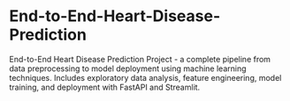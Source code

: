 # End-to-End-Heart-Disease-Prediction
End-to-End Heart Disease Prediction Project - a complete pipeline from data preprocessing to model deployment using machine learning techniques. Includes exploratory data analysis, feature engineering, model training, and deployment with FastAPI and Streamlit.
